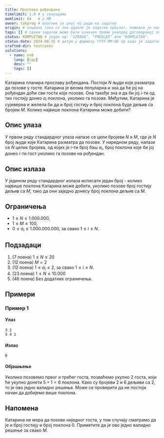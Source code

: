 ```yaml
---
title: Прослава рођендана
timelimit: 1.0 # у секундама
memlimit: 64   # y MB
owner: takprog # власник је онај ко ради на задатку
origin: # опционо (ако се зна одакле је задатак преузет, пожељно је навести извор)
tags: [] # сваки задатак може бити означен према унапред договореној листи ознака
status: KOMPLETAN # један од: "IZRADA", "PREGLED" или "KOMPLETAN".
status-date: 2024-08-15 # датум у формату YYYY-MM-DD од када је задатак у наведеном статусу
crafted-dir: testcases
solutions:
  - name: ex0
    lang: [cpp]
    desc: ""
    tags: []
---
```


Катарина планира прославу рођендана. Постоји $N$ људи које разматра да позове у госте. Катарина је веома популарна и зна да ће јој на рођендан доћи сви гости које позове. Она такође зна и да би јој $i$-ти од тих гостију донео $a_i$ поклона, уколико га позове. Међутим, Катарина је сујеверна и желела би да и број гостију и број поклона буде дељив са бројем $M$. Колико највише поклона Катарина може добити?

## Опис улаза

У првом реду стандардног улаза налазе се цели бројеви $N$ и $M$, где је $N$ број људи које Катарина разматра да позове. У наредном реду, налази се $N$ целих бројева, од којих је $i$-ти број баш $a_i$, број поклона које би јој донео $i$-ти гост уколико га позове на рођендан.

## Опис излаза

У једином реду стандардног излаза исписати један број - колико највише поклона Катарина може добити, уколико позове број гостију дељив са $M$, тако да они заједно донесу број поклона дељив са $M$.

## Ограничења
-   $1 \leq N \leq 1.000.000$,
-   $1 \leq M \leq 100$,
-   $0 \leq a_i \leq 1.000.000.000$, за свако $1 \leq i \leq N$.

## Подзадаци

1. (7 поена) $1 \leq N \leq 20$
2. (12 поена) $M = 2$
3. (12 поена) $1 \leq a_i \leq 2$, за свако $1 \leq i \leq N$.
4. (23 поена) $1 \leq N \leq 10.000$
5. (46 поена) Без додатних ограничења.

## Примери

### Пример 1

#### Улаз

```
3 2
5 4 1
```

#### Излаз

```
6
```
#### Објашњење

Уколико позовемо првог и трећег госта, позваћемо укупно $2$ госта, који ће укупно донети $5+1 = 6$ поклона. Како су бројеви $2$ и $6$ дељиви са $2$, то је ово једно валидно решење. Може се проверити да не постоји начин да добијемо више поклона.


## Напомена

Катарина не мора да позове ниједног госта, у том случају сматрамо да је и број гостију и број поклона $0$. Приметите да је ово једно валидно решење за свако $M$.

